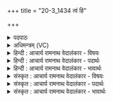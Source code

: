 +++
title = "20-3_1434 त्वं हि"

+++
<details><summary>पदपाठः</summary>

त्व꣢म्। हि। शू꣡रः꣢꣯। स꣡नि꣢꣯ता। चो꣣द꣡यः꣢। म꣡नु꣢꣯षः। र꣡थ꣢꣯म्। स꣣हा꣡वा꣢न्। द꣡स्यु꣢꣯म्। अ꣣व्रत꣢म्। अ꣢। व्रत꣢म्। ओ꣡षः꣢꣯। पा꣡त्र꣢꣯म्। न। शो꣣चि꣡षा꣢। १४३४।
</details>

<details><summary>अधिमन्त्रम् (VC)</summary>

- इन्द्रः
- अगस्त्यो मैत्रावरुणः
- अनुष्टुप्
- गान्धारः
</details>

<details><summary>हिन्दी : आचार्य रामनाथ वेदालंकार - विषयः</summary>

अब परमात्मा की शूरता वर्णित करते हैं।
</details>

<details><summary>हिन्दी : आचार्य रामनाथ वेदालंकार - पदार्थः</summary>

पदार्थान्वय -  हे इन्द्र ! हे शत्रुओं को विदीर्ण करनेवाले जगदीश ! (त्वं हि) आप निश्चय ही (शूरः) शूरवीर तथा (सनिता) उत्साह देनेवाले हो। (मनुषः) मनुष्य के (रथम्) प्रगति के रथ को (चोदयः) आगे प्रेरित करते हो। (सहावान्) बलवान्, आप (अव्रतम्) व्रतहीन और कर्महीन को तथा (दस्युम्) हिंसक स्वभाव को और हिंसक मनुष्य को (शोचिषा) प्रदीप्त अग्निज्वाला से (पात्रं न) मिट्टी के घड़े आदि के समान (ओषः) संतप्त कर देते हो ॥३॥ यहाँ उपमालङ्कार है ॥३॥
</details>

<details><summary>हिन्दी : आचार्य रामनाथ वेदालंकार - भावार्थः</summary>

भावार्थ -  जो परमेश्वर सज्जनों को पुरस्कार और दुष्टों को दण्ड देता है, उससे डरकर दुर्जनों को दुष्टता छोड़ देनी चाहिए और सत्कर्मों में उत्साह दिखाना चाहिए ॥३॥ इस खण्ड में उपास्य-उपासक विषय का तथा ब्रह्मानन्द का वर्णन होने से इस खण्ड की पूर्व खण्ड के साथ सङ्गति है ॥ बारहवें अध्याय में षष्ठ खण्ड समाप्त ॥ बारहवाँ अध्याय समाप्त॥ षष्ठ प्रपाठक में द्वितीय अर्ध समाप्त ॥
</details>

<details><summary>संस्कृत : आचार्य रामनाथ वेदालंकार - विषयः</summary>

अथ परमात्मनः शूरत्वं वर्णयति।
</details>

<details><summary>संस्कृत : आचार्य रामनाथ वेदालंकार - पदार्थः</summary>

पदार्थान्वय -  हे इन्द्र ! हे शत्रुविदारक जगदीश ! (त्वं हि) त्वं खलु (शूरः) वीरः, (सनिता) उत्साहप्रदश्च असि। (मनुषः) मनुष्यस्य (रथम्) प्रगतिरथम् (चोदयः) अग्रे प्रेरयसि। (सहावान्) बलवान् त्वम् (अव्रतम्) व्रतहीनं कर्महीनं च (दस्युम्) हिंसकं जनं वा (शोचिषा) प्रदीप्तयाऽग्निज्वालया (पात्रं न) मृद्घटादिकमिव (ओषः) प्रतपसि। [उष दाहे, भ्वादिः] ॥३॥२ अत्रोपमालङ्कारः ॥३॥
</details>

<details><summary>संस्कृत : आचार्य रामनाथ वेदालंकार - भावार्थः</summary>

भावार्थ -  यः परमेश्वरः सज्जनान् पुरस्करोति दुष्टांश्च दण्डयति तस्माद् भीत्वा दुर्जनैर्दुष्टता परित्यक्तव्या सत्कर्मसु चोत्साहः प्रदर्शनीयः ॥३॥ अस्मिन् खण्डे उपास्योपासकविषयस्य ब्रह्मानन्दस्य च वर्णनादेतत्खण्डस्य पूर्वखण्डेन संगतिरस्ति ॥
</details>